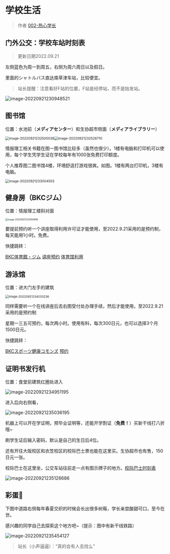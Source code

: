 # 学校生活

> 作者 [002-热心学长](https://luopzh.github.io/University-R/pages/makefriends#002-%E7%83%AD%E5%BF%83%E5%AD%A6%E9%95%BF)

## 门外公交：学校车站时刻表

> 更新日期2022.09.21

左侧蓝色为周一到周五，右侧为周六周日以及假日。

里面的シャトルバス直达南草津车站，比较便宜。

> 站长提醒：注意看好F站的位置，F站是经停站，而不是始发站。

![image-20220921230948521](pictures/image-20220921230948521.png)



## 图书馆

位置：水池前（**メディアセンター**）和生协超市侧面（**メディアライブラリー**）

<img src="pictures/image-20220921232500038.png" alt="image-20220921232500038" style="zoom:75%;" /><img src="pictures/image-20220921232526710.png" alt="image-20220921232526710" style="zoom:75%;" />

情报理工相关书籍在图一图书馆比较多（虽然也很少）。1楼有电脑和打印机可以使用，每个学生凭学生证在学校每年有1000张免费打印额度。

个人推荐图二图书馆4楼，环境舒适打游戏很爽。如图。1楼有两台打印机，3楼有电脑。

<img src="pictures/image-20220921233004503.png" alt="image-20220921233004503" style="zoom:75%;" />



## 健身房（BKCジム）

位置：情报理工楼斜对面

<img src="pictures/image-20220921233550999.png" alt="image-20220921233550999" style="zoom:50%;" />

要提前预约听一个讲座取得利用许可证才能使用，至2022.9.21采用的是预约制，每天能用1小时。免费。

快捷跳转：

[BKC体育館・ジム](https://www.ritsumei.ac.jp/lifecareer/activity/facility/gym/bkc/)        [讲座预约](https://select-type.com/rsv/?id=St4OYe3jA70)       [体育馆利用](https://select-type.com/rsv/?id=KatPteH9vEg)



## 游泳馆

位置：进大门左手的建筑

<img src="pictures/image-20220921234033236.png" alt="image-20220921234033236" style="zoom:67%;" />

 同样需要听一个在线讲座后去右图受付处办理手续，然后才能使用，至2022.9.21采用的是预约制

星期一三五可预约，每次两小时。使用有料，每次300日元，也可以选择3个月1500日元。

快捷跳转：

[BKCスポーツ健康コモンズ](https://coubic.com/rits_spocommo_online#pageContent)        [预约](https://coubic.com/rits_spocommo_online/booking_pages#pageContent)



## 证明书发行机

位置：食堂前建筑红圈处进入

![image-20220921234951195](pictures/image-20220921234951195.png)

进入后向右侧看，

![image-20220921235036195](pictures/image-20220921235036195.png)

机器上可以开在学证明，预毕业证明等，还能开学割证（**免费！**）买新干线打八折哦~

刷学生证后输入密码，默认是自己的生日后4位。

还有开往大阪校区和衣笠校区的校际巴士票也能在这里买。生协超市也有售，150日元一张。

校际巴士在这里坐，公交车站往前走一点有图示牌子的地方。[校际巴士时刻表](https://www.ritsumei.ac.jp/infostudents/shuttlebus/)

![image-20220921235126686](pictures/image-20220921235126686.png)



## 彩蛋🥚

下图中道路右侧每年春夏交织的时候会长出很多树莓，学长亲尝酸甜可口，至今在世。

感兴趣的同学自己去探索这个地方吧~（提示：图中有新干线铁路）

![image-20220921235454127](pictures/image-20220921235454127.png)

> 站长（小声逼逼）：“真的会有人去找么”

